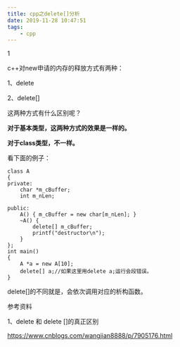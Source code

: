 ```yaml
---
title: cpp之delete[]分析
date: 2019-11-28 10:47:51
tags:
	- cpp
---
```


1

c++对new申请的内存的释放方式有两种：

1、delete

2、delete[]

这两种方式有什么区别呢？

**对于基本类型，这两种方式的效果是一样的。**

**对于class类型，不一样。**

看下面的例子：

```
class A
{
private:
    char *m_cBuffer;
    int m_nLen;

public:
    A() { m_cBuffer = new char[m_nLen]; }
    ~A() {
        delete[] m_cBuffer;
        printf("destructor\n");
    }
};
int main()
{
    A *a = new A[10];
    delete[] a;//如果这里用delete a;运行会段错误。
}
```

delete[]的不同就是，会依次调用对应的析构函数。



参考资料

1、delete 和 delete []的真正区别

https://www.cnblogs.com/wangjian8888/p/7905176.html